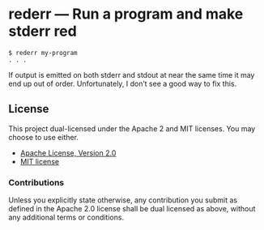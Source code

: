 # rederr — Run a program and make stderr red

```
$ rederr my-program
. . .
```

If output is emitted on both stderr and stdout at near the same time it may end
up out of order. Unfortunately, I don’t see a good way to fix this.

## License

This project dual-licensed under the Apache 2 and MIT licenses. You may choose
to use either.

 * [Apache License, Version 2.0](LICENSE-APACHE)
 * [MIT license](LICENSE-MIT)

### Contributions

Unless you explicitly state otherwise, any contribution you submit as defined
in the Apache 2.0 license shall be dual licensed as above, without any
additional terms or conditions.
